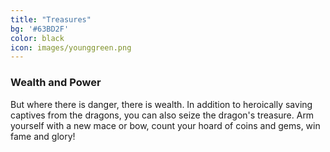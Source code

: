 ```yaml
---
title: "Treasures"
bg: '#63BD2F'
color: black
icon: images/younggreen.png
---
```


### Wealth and Power

But where there is danger, there is wealth.  In addition to heroically saving captives from the dragons, you can also seize the dragon's treasure.  Arm yourself with a new mace or bow, count your hoard of coins and gems, win fame and glory!

